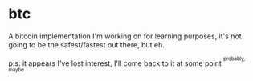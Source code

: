 # btc

A bitcoin implementation I'm working on for learning purposes, it's not going to be the safest/fastest out there, but eh.  

p.s: it appears I've lost interest, I'll come back to it at some point <sup><sup>probably, maybe</sup></sup>

